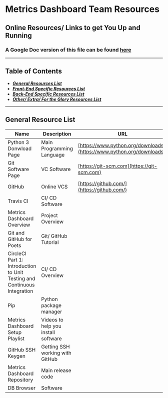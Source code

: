 # Metrics Dashboard Team Resources

## Online Resources/ Links to get You Up and Running

### A Google Doc version of this file can be found [here](https://tinyurl.com/y4yw4wyu)

---

## Table of Contents

* [_**General Resources List**_](general-resource-list)
* [_**Front-End Specific Resources List**_](front-end-specific-resources-list)
* [_**Back-End Specific Resources List**_](back-end-specific-resources-list)
* [_**Other/ Extra/ For the Glory Resources List**_](other-extra-for-the-glory-resources-list)

---

## General Resource List

|Name                        | Description               | URL                                                                    |
|----------------------------|---------------------------|------------------------------------------------------------------------|
| Python 3 Donwload Page     | Main Programming Language | [https://www.python.org/downloads/](https://www.python.org/downloads/) |
| Git Software Page          | VC Software               | [https://git-scm.com](https://git-scm.com)                             |
| GitHub                     | Online VCS                | [https://github.com/](https://github.com/)                             |
| Travis CI                  | CI/ CD Software           |
| Metrics Dashboard Overview | Project Overview
| Git and GitHub for Poets   | Git/ GitHub Tutorial
| CircleCI Part 1: Introduction to Unit Testing and Continuous Integration | CI/ CD Overview
| Pip | Python package manager
| Metrics Dashboard Setup Playlist | Videos to help you install software
| GitHub SSH Keygen | Getting SSH working with GitHub
| Metrics Dashboard Repository | Main release code
| DB Browser | Software
